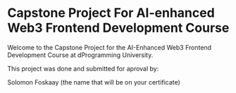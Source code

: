 # Capstone Project For AI-enhanced Web3 Frontend Development Course
Welcome to the Capstone Project for the AI-Enhanced Web3 Frontend Development Course at dProgramming University. 

This project was done and submitted for aproval by:

Solomon Foskaay (the name that will be on your certificate)
